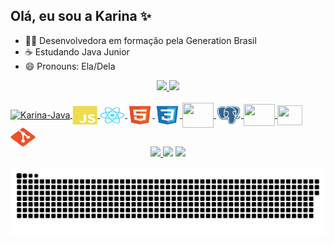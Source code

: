## Olá, eu sou a Karina ✨

- 👩‍💻 Desenvolvedora em formação pela Generation Brasil
- ☕ Estudando Java Junior
- 😄 Pronouns: Ela/Dela

<div align="center">
  <a href="https://github.com/drifaro">
  <img height="150em" src="https://github-readme-stats.vercel.app/api?username=karinarv&show_icons=true&theme=radical"/>
  <img height="150em" src="https://github-readme-stats.vercel.app/api/top-langs/?username=karinarv&layout=compact&langs_count=7&theme=radical"/>
  
</div>
  
<div style="display: inline_block"><br>
 <img align="center" alt="Karina-Java" height="50" width="50" src="https://cdn.jsdelivr.net/gh/devicons/devicon/icons/java/java-original-wordmark.svg"/>
  
 <img align="center" alt="Karina-Js" height="30" width="40" src="https://raw.githubusercontent.com/devicons/devicon/master/icons/javascript/javascript-plain.svg">
 <img align="center" alt="Karina-React" height="30" width="40" src="https://raw.githubusercontent.com/devicons/devicon/master/icons/react/react-original.svg">
 <img align="center" alt="Karina-HTML" height="30" width="40" src="https://raw.githubusercontent.com/devicons/devicon/master/icons/html5/html5-original.svg">
 <img align="center" alt="Karina-CSS" height="30" width="40" src="https://raw.githubusercontent.com/devicons/devicon/master/icons/css3/css3-original.svg">
 <img align="center" alt"Karina-docker" height="40" width="50" src="https://cdn.jsdelivr.net/gh/devicons/devicon/icons/docker/docker-original-wordmark.svg"/>
 <img align="center" alt="Karina-Python" height="30" width="40" src="https://github.com/devicons/devicon/blob/master/icons/postgresql/postgresql-plain.svg">
 <img align="center" alt"Karina-spring" height="35" width="50" src="https://cdn.jsdelivr.net/gh/devicons/devicon/icons/spring/spring-original.svg"/>
 <img align="center" alt"Karina-MySQL" height="32" width="40" src="https://cdn.jsdelivr.net/gh/devicons/devicon/icons/mysql/mysql-original.svg"/>
 <img align="center" alt="Karina-Git" height="30" width="40" src="https://github.com/devicons/devicon/blob/master/icons/git/git-plain.svg">
 
<div align="center"> 
  <a href="https://www.linkedin.com/in/karina-ricioni/" target="_blank"><img src="https://img.shields.io/badge/-LinkedIn-%230077B5?style=for-the-badge&logo=linkedin&logoColor=white" target="_blank" /a>
  <a href = "mailto:karinaricioni39@gmail.com"><img src="https://img.shields.io/badge/-GMAIL-%23333?style=for-the-badge&logo=gmail&logoColor=white" target="_blank"></a>
  <a href="https://www.instagram.com/ka_ricioni/" target="_blank"><img src="https://img.shields.io/badge/-Instagram-%23E4405F?style=for-the-badge&logo=instagram&logoColor=white" target="_blank"></a> 

 ![Snake animation](https://github.com/karinarv/karinarv/blob/output/github-contribution-grid-snake.svg)
 
 </div>
